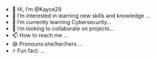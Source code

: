 - 👋 Hi, I’m @Kayce29
- 👀 I’m interested in learning new skills and knowledge ...
- 🌱 I’m currently learning Cybersecurity...
- 💞️ I’m looking to collaborate on projects...
- 📫 How to reach me ...
- 😄 Pronouns:she/her/hers ...
- ⚡ Fun fact: ...

<!---
Kayce29/Kayce29 is a ✨ special ✨ repository because its `README.md` (this file) appears on your GitHub profile.
You can click the Preview link to take a look at your changes.
--->
